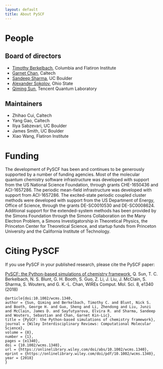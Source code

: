 ```yaml
---
layout: default
title: About PySCF 
---
```

# People

## Board of directors
- [Timothy Berkelbach](http://www.columbia.edu/cu/chemistry/groups/berkelbach/), Columbia and Flatiron Institute
- [Garnet Chan](http://www.chan-lab.caltech.edu/), Caltech
- [Sandeep Sharma](https://www.colorado.edu/lab/sharmagroup/), UC Boulder
- [Alexander Sokolov](https://research.cbc.osu.edu/sokolov.8/), Ohio State
- [Qiming Sun](http://www.sunqm.net/), Tencent Quantum Laboratory

## Maintainers 
- Zhihao Cui, Caltech
- Yang Gao, Caltech
- Iliya Sabzevari, UC Boulder
- James Smith, UC Boulder
- Xiao Wang, Flatiron Institute

# Funding
The development of PySCF has been and continues to be generously supported by a
number of funding agencies.  Most of the molecular quantum chemistry software
infrastructure was developed with support from the US National Science
Foundation, through grants CHE-1650436 and ACI-1657286. The periodic mean-field
infrastructure was developed with support from ACI-1657286. The excited-state
periodic coupled cluster methods were developed with support from the US
Department of Energy, Office of Science, through the grants DE-SC0010530 and
DE-SC0008624. Additional support for the extended-system methods has been
provided by the Simons Foundation through the Simons Collaboration on the Many
Electron Problem, a Simons Investigatorship in Theoretical Physics, the
Princeton Center for Theoretical Science, and startup funds from Princeton
University and the California Institute of Technology.

# Citing PySCF
If you use PySCF in your published research, please cite the PySCF paper:

[PySCF: the Python-based simulations of chemistry
framework](http://dx.doi.org/10.1002/wcms.1340), Q. Sun, T. C. Berkelbach, N. S.
Blunt, G. H. Booth, S. Guo, Z. Li, J. Liu, J. McClain, S. Sharma, S. Wouters,
and G. K.-L. Chan, WIREs Comput. Mol. Sci. 8, e1340 (2018)

```
@article{doi:10.1002/wcms.1340,
author = {Sun, Qiming and Berkelbach, Timothy C. and Blunt, Nick S. and Booth, George H. and Guo, Sheng and Li, Zhendong and Liu, Junzi and McClain, James D. and Sayfutyarova, Elvira R. and Sharma, Sandeep and Wouters, Sebastian and Chan, Garnet Kin-Lic},
title = {PySCF: the Python-based simulations of chemistry framework},
journal = {Wiley Interdisciplinary Reviews: Computational Molecular Science},
volume = {8},
number = {1},
pages = {e1340},
doi = {10.1002/wcms.1340},
url = {https://onlinelibrary.wiley.com/doi/abs/10.1002/wcms.1340},
eprint = {https://onlinelibrary.wiley.com/doi/pdf/10.1002/wcms.1340},
year = {2018}
}
```
